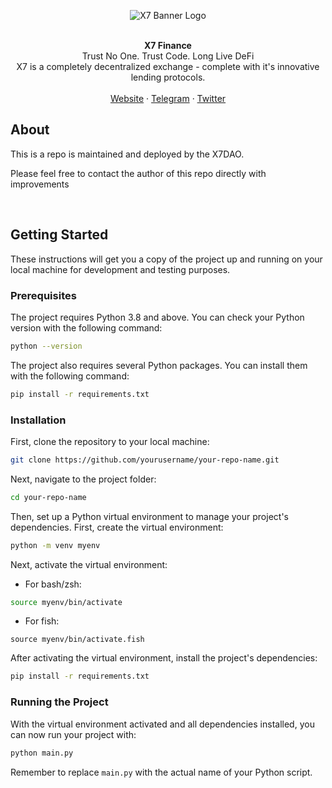 <p align="center">
  <img src="https://assets.x7finance.org/images/svgs/x7.svg" alt="X7 Banner Logo" />
</p>

<br />
<div align="center"><strong>X7 Finance</strong></div>
<div align="center">Trust No One. Trust Code. Long Live DeFi</div>
<div align="center">X7 is a completely decentralized exchange - complete with it's innovative lending protocols.</div>
<br />
<div align="center">
<a href="https://www.x7finance.org/">Website</a> 
<span> · </span>
<a href="https://t.me/X7m105portal">Telegram</a> 
<span> · </span>
<a href="https://twitter.com/X7_Finance">Twitter</a>
</div>

## About

This is a repo is maintained and deployed by the X7DAO.

Please feel free to contact the author of this repo directly with improvements

<br />

## Getting Started

These instructions will get you a copy of the project up and running on your local machine for development and testing purposes.

### Prerequisites

The project requires Python 3.8 and above. You can check your Python version with the following command:

```bash
python --version
```

The project also requires several Python packages. You can install them with the following command:

```bash
pip install -r requirements.txt
```

### Installation

First, clone the repository to your local machine:

```bash
git clone https://github.com/yourusername/your-repo-name.git
```

Next, navigate to the project folder:

```bash
cd your-repo-name
```

Then, set up a Python virtual environment to manage your project's dependencies. First, create the virtual environment:

```bash
python -m venv myenv
```

Next, activate the virtual environment:

- For bash/zsh:

```bash
source myenv/bin/activate
```

- For fish:

```fish
source myenv/bin/activate.fish
```

After activating the virtual environment, install the project's dependencies:

```bash
pip install -r requirements.txt
```

### Running the Project

With the virtual environment activated and all dependencies installed, you can now run your project with:

```bash
python main.py
```

Remember to replace `main.py` with the actual name of your Python script.
